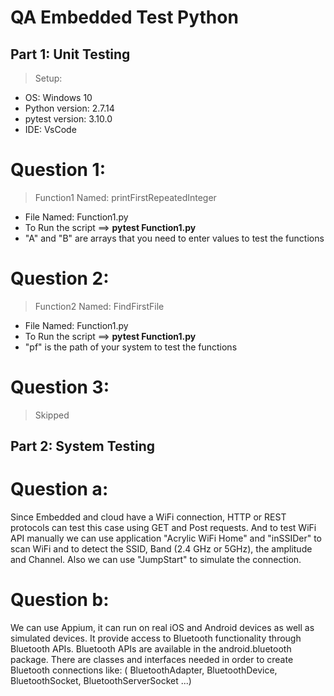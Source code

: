 # QA Embedded Test Python

## Part 1: Unit Testing
> Setup:
   - OS: Windows 10
   - Python version: 2.7.14 
   - pytest version: 3.10.0
   - IDE: VsCode
   
 # Question 1:
 > Function1 Named: printFirstRepeatedInteger
 - File Named: Function1.py
 - To Run the script ==>  **pytest Function1.py**
 - "A" and "B" are arrays that you need to enter values to test the functions
 
 # Question 2:
 > Function2 Named: FindFirstFile
 - File Named: Function1.py
 - To Run the script ==>  **pytest Function1.py**
 - "pf" is the path of your system to test the functions
   
 # Question 3:
 > Skipped
 
## Part 2: System Testing

# Question a:

Since Embedded and cloud have a WiFi connection, HTTP or REST protocols can test this case using GET and Post requests.
And to test WiFi API manually we can use application "Acrylic WiFi Home" and "inSSIDer" to scan WiFi
and to detect the SSID, Band (2.4 GHz or 5GHz), the amplitude and Channel.
Also we can use "JumpStart" to simulate the connection.

# Question b:

We can use Appium, it can run on real iOS and Android devices as well as simulated devices.
It  provide access to Bluetooth functionality through Bluetooth APIs. 
Bluetooth APIs are available in the android.bluetooth package.
There are classes and interfaces needed in order to create Bluetooth connections like:
( BluetoothAdapter, BluetoothDevice, BluetoothSocket, BluetoothServerSocket ...)
